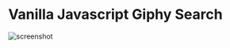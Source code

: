 # Vanilla Javascript Giphy Search

![screenshot](https://raw.githubusercontent.com/Jobayerdev/vanilla-javascript-giphy-search-api/master/Screenshot_2020-11-23%20Search%20Gif.png)
